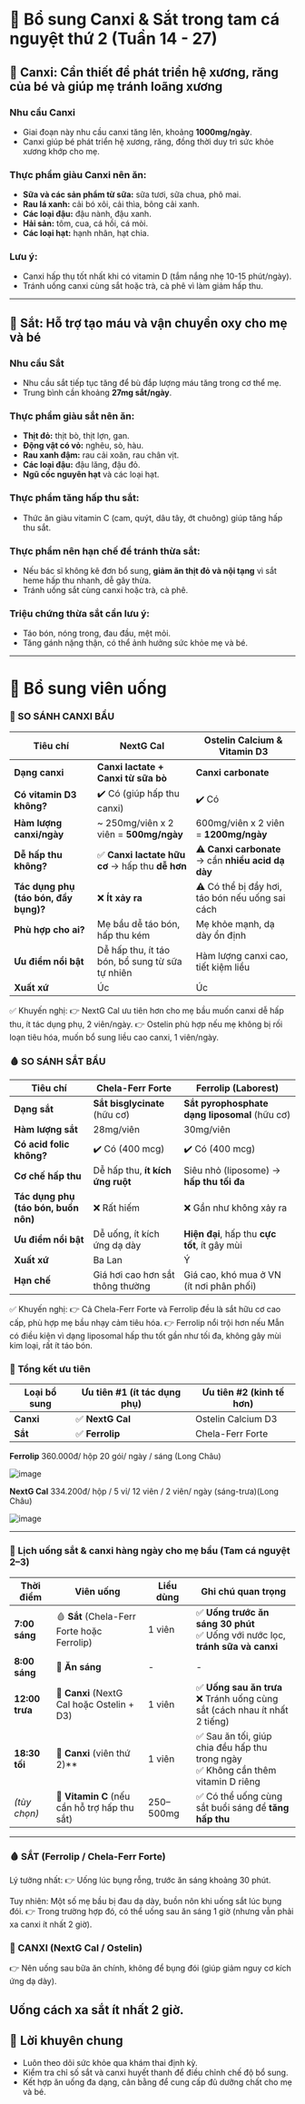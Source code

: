 # 🍼 Bổ sung Canxi & Sắt trong tam cá nguyệt thứ 2 (Tuần 14 - 27)

## 🦴 Canxi: Cần thiết để phát triển hệ xương, răng của bé và giúp mẹ tránh loãng xương

### Nhu cầu Canxi
- Giai đoạn này nhu cầu canxi tăng lên, khoảng **1000mg/ngày**.
- Canxi giúp bé phát triển hệ xương, răng, đồng thời duy trì sức khỏe xương khớp cho mẹ.

### Thực phẩm giàu Canxi nên ăn:
- **Sữa và các sản phẩm từ sữa:** sữa tươi, sữa chua, phô mai.
- **Rau lá xanh:** cải bó xôi, cải thìa, bông cải xanh.
- **Các loại đậu:** đậu nành, đậu xanh.
- **Hải sản:** tôm, cua, cá hồi, cá mòi.
- **Các loại hạt:** hạnh nhân, hạt chia.

### Lưu ý:
- Canxi hấp thụ tốt nhất khi có vitamin D (tắm nắng nhẹ 10-15 phút/ngày).
- Tránh uống canxi cùng sắt hoặc trà, cà phê vì làm giảm hấp thu.

---

## 🍖 Sắt: Hỗ trợ tạo máu và vận chuyển oxy cho mẹ và bé

### Nhu cầu Sắt
- Nhu cầu sắt tiếp tục tăng để bù đắp lượng máu tăng trong cơ thể mẹ.
- Trung bình cần khoảng **27mg sắt/ngày**.

### Thực phẩm giàu sắt nên ăn:
- **Thịt đỏ:** thịt bò, thịt lợn, gan.
- **Động vật có vỏ:** nghêu, sò, hàu.
- **Rau xanh đậm:** rau cải xoăn, rau chân vịt.
- **Các loại đậu:** đậu lăng, đậu đỏ.
- **Ngũ cốc nguyên hạt** và các loại hạt.

### Thực phẩm tăng hấp thu sắt:
- Thức ăn giàu vitamin C (cam, quýt, dâu tây, ớt chuông) giúp tăng hấp thu sắt.

### Thực phẩm nên hạn chế để tránh thừa sắt:
- Nếu bác sĩ không kê đơn bổ sung, **giảm ăn thịt đỏ và nội tạng** vì sắt heme hấp thu nhanh, dễ gây thừa.
- Tránh uống sắt cùng canxi hoặc trà, cà phê.

### Triệu chứng thừa sắt cần lưu ý:
- Táo bón, nóng trong, đau đầu, mệt mỏi.
- Tăng gánh nặng thận, có thể ảnh hưởng sức khỏe mẹ và bé.

---

# 💊 Bổ sung viên uống

### 🦴 SO SÁNH CANXI BẦU

| Tiêu chí                              | **NextG Cal**                                   | **Ostelin Calcium & Vitamin D3**                   |
| ------------------------------------- | ----------------------------------------------- | -------------------------------------------------- |
| **Dạng canxi**                        | **Canxi lactate + Canxi từ sữa bò**             | **Canxi carbonate**                                |
| **Có vitamin D3 không?**              | ✔️ Có (giúp hấp thu canxi)                      | ✔️ Có                                              |
| **Hàm lượng canxi/ngày**              | \~ 250mg/viên x 2 viên = **500mg/ngày**         | 600mg/viên x 2 viên = **1200mg/ngày**              |
| **Dễ hấp thu không?**                 | ✅ **Canxi lactate hữu cơ** → hấp thu **dễ hơn** | ⚠️ **Canxi carbonate** → cần **nhiều acid dạ dày** |
| **Tác dụng phụ (táo bón, đầy bụng)?** | ❌ **Ít xảy ra**                                 | ⚠️ Có thể bị đầy hơi, táo bón nếu uống sai cách    |
| **Phù hợp cho ai?**                   | Mẹ bầu dễ táo bón, hấp thu kém                  | Mẹ khỏe mạnh, dạ dày ổn định                       |
| **Ưu điểm nổi bật**                   | Dễ hấp thu, ít táo bón, bổ sung từ sữa tự nhiên | Hàm lượng canxi cao, tiết kiệm liều                |
| **Xuất xứ**                           | Úc                                              | Úc                                                 |

✅ Khuyến nghị:
👉 NextG Cal ưu tiên hơn cho mẹ bầu muốn canxi dễ hấp thu, ít tác dụng phụ, 2 viên/ngày.
👉 Ostelin phù hợp nếu mẹ không bị rối loạn tiêu hóa, muốn bổ sung liều cao canxi, 1 viên/ngày.

### 🩸 SO SÁNH SẮT BẦU

| Tiêu chí                             | **Chela-Ferr Forte**             | **Ferrolip (Laborest)**                       |
| ------------------------------------ | -------------------------------- | --------------------------------------------- |
| **Dạng sắt**                         | **Sắt bisglycinate** (hữu cơ)    | **Sắt pyrophosphate dạng liposomal** (hữu cơ) |
| **Hàm lượng sắt**                    | 28mg/viên                        | 30mg/viên                                     |
| **Có acid folic không?**             | ✔️ Có (400 mcg)                  | ✔️ Có (400 mcg)                               |
| **Cơ chế hấp thu**                   | Dễ hấp thu, **ít kích ứng ruột** | Siêu nhỏ (liposome) → **hấp thu tối đa**      |
| **Tác dụng phụ (táo bón, buồn nôn)** | ❌ Rất hiếm                       | ❌ Gần như không xảy ra                        |
| **Ưu điểm nổi bật**                  | Dễ uống, ít kích ứng dạ dày      | **Hiện đại**, hấp thu **cực tốt**, ít gây mùi |
| **Xuất xứ**                          | Ba Lan                           | Ý                                             |
| **Hạn chế**                          | Giá hơi cao hơn sắt thông thường | Giá cao, khó mua ở VN (ít nơi phân phối)      |

✅ Khuyến nghị:
👉 Cả Chela-Ferr Forte và Ferrolip đều là sắt hữu cơ cao cấp, phù hợp mẹ bầu nhạy cảm tiêu hóa.
👉 Ferrolip nổi trội hơn nếu Mẫn có điều kiện vì dạng liposomal hấp thu tốt gần như tối đa, không gây mùi kim loại, rất ít táo bón.

### 📌 Tổng kết ưu tiên

| Loại bổ sung | Ưu tiên #1 (ít tác dụng phụ) | Ưu tiên #2 (kinh tế hơn) |
| ------------ | ---------------------------- | ------------------------ |
| **Canxi**    | ✅ **NextG Cal**              | Ostelin Calcium D3       |
| **Sắt**      | ✅ **Ferrolip**               | Chela-Ferr Forte         |

**Ferrolip**  360.000đ/ hộp 20 gói/ ngày / sáng (Long Châu)

![image](https://github.com/user-attachments/assets/94e1c631-404f-48a1-a538-4a8e1b7f0104)

**NextG Cal** 334.200đ/ hộp / 5 vỉ/ 12 viên / 2 viên/ ngày (sáng-trưa)(Long Châu)

![image](https://github.com/user-attachments/assets/c1da7810-bcb9-44ca-ac65-c08443cccd58)


---
### 📆 Lịch uống sắt & canxi hàng ngày cho mẹ bầu (Tam cá nguyệt 2–3)

| **Thời điểm**  | **Viên uống**                                 | **Liều dùng** | **Ghi chú quan trọng**                                                               |
| -------------- | --------------------------------------------- | ------------- | ------------------------------------------------------------------------------------ |
| **7:00 sáng**  | 🩸 **Sắt** (Chela-Ferr Forte hoặc Ferrolip)   | 1 viên        | ✅ **Uống trước ăn sáng 30 phút** <br> ✅ Uống với nước lọc, **tránh sữa và canxi**    |
| **8:00 sáng**  | 🥣 **Ăn sáng**                                | -             | -                                                                                    |
| **12:00 trưa** | 🦴 **Canxi** (NextG Cal hoặc Ostelin + D3)    | 1 viên        | ✅ **Uống sau ăn trưa** <br> ❌ Tránh uống cùng sắt (cách nhau ít nhất 2 tiếng)        |
| **18:30 tối**  | 🦴 **Canxi** (viên thứ 2)\*\*                 | 1 viên        | ✅ Sau ăn tối, giúp chia đều hấp thu trong ngày <br> ✅ Không cần thêm vitamin D riêng |
| *(tùy chọn)*   | 🍊 **Vitamin C** (nếu cần hỗ trợ hấp thu sắt) | 250–500mg     | ✅ Có thể uống cùng sắt buổi sáng để **tăng hấp thu**                                 |
---
### 🩸 SẮT (Ferrolip / Chela-Ferr Forte)
Lý tưởng nhất:
👉 Uống lúc bụng rỗng, trước ăn sáng khoảng 30 phút.

Tuy nhiên:
Một số mẹ bầu bị đau dạ dày, buồn nôn khi uống sắt lúc bụng đói.
👉 Trong trường hợp đó, có thể uống sau ăn sáng 1 giờ (nhưng vẫn phải xa canxi ít nhất 2 giờ).

### 🦴 CANXI (NextG Cal / Ostelin)
👉 Nên uống sau bữa ăn chính, không để bụng đói (giúp giảm nguy cơ kích ứng dạ dày).

Uống cách xa sắt ít nhất 2 giờ.
---
## 🔔 Lời khuyên chung
- Luôn theo dõi sức khỏe qua khám thai định kỳ.
- Kiểm tra chỉ số sắt và canxi huyết thanh để điều chỉnh chế độ bổ sung.
- Kết hợp ăn uống đa dạng, cân bằng để cung cấp đủ dưỡng chất cho mẹ và bé.

